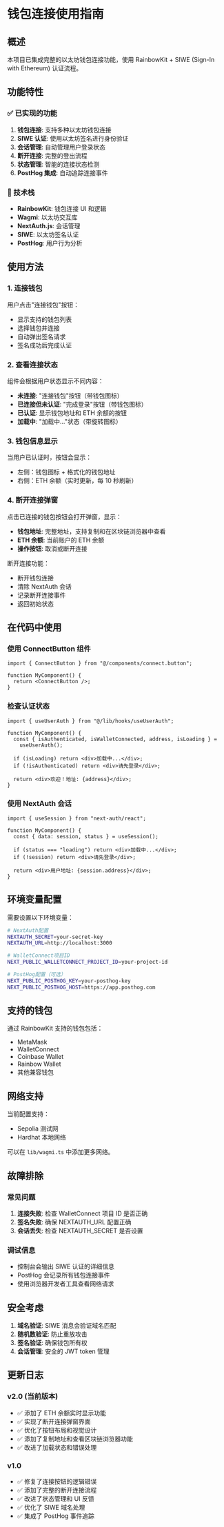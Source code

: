 # 钱包连接使用指南

## 概述

本项目已集成完整的以太坊钱包连接功能，使用 RainbowKit + SIWE (Sign-In with Ethereum) 认证流程。

## 功能特性

### ✅ 已实现的功能

1. **钱包连接**: 支持多种以太坊钱包连接
2. **SIWE 认证**: 使用以太坊签名进行身份验证
3. **会话管理**: 自动管理用户登录状态
4. **断开连接**: 完整的登出流程
5. **状态管理**: 智能的连接状态检测
6. **PostHog 集成**: 自动追踪连接事件

### 🔧 技术栈

- **RainbowKit**: 钱包连接 UI 和逻辑
- **Wagmi**: 以太坊交互库
- **NextAuth.js**: 会话管理
- **SIWE**: 以太坊签名认证
- **PostHog**: 用户行为分析

## 使用方法

### 1. 连接钱包

用户点击"连接钱包"按钮：

- 显示支持的钱包列表
- 选择钱包并连接
- 自动弹出签名请求
- 签名成功后完成认证

### 2. 查看连接状态

组件会根据用户状态显示不同内容：

- **未连接**: "连接钱包"按钮（带钱包图标）
- **已连接但未认证**: "完成登录"按钮（带钱包图标）
- **已认证**: 显示钱包地址和 ETH 余额的按钮
- **加载中**: "加载中..."状态（带旋转图标）

### 3. 钱包信息显示

当用户已认证时，按钮会显示：

- 左侧：钱包图标 + 格式化的钱包地址
- 右侧：ETH 余额（实时更新，每 10 秒刷新）

### 4. 断开连接弹窗

点击已连接的钱包按钮会打开弹窗，显示：

- **钱包地址**: 完整地址，支持复制和在区块链浏览器中查看
- **ETH 余额**: 当前账户的 ETH 余额
- **操作按钮**: 取消或断开连接

断开连接功能：

- 断开钱包连接
- 清除 NextAuth 会话
- 记录断开连接事件
- 返回初始状态

## 在代码中使用

### 使用 ConnectButton 组件

```tsx
import { ConnectButton } from "@/components/connect.button";

function MyComponent() {
  return <ConnectButton />;
}
```

### 检查认证状态

```tsx
import { useUserAuth } from "@/lib/hooks/useUserAuth";

function MyComponent() {
  const { isAuthenticated, isWalletConnected, address, isLoading } =
    useUserAuth();

  if (isLoading) return <div>加载中...</div>;
  if (!isAuthenticated) return <div>请先登录</div>;

  return <div>欢迎！地址: {address}</div>;
}
```

### 使用 NextAuth 会话

```tsx
import { useSession } from "next-auth/react";

function MyComponent() {
  const { data: session, status } = useSession();

  if (status === "loading") return <div>加载中...</div>;
  if (!session) return <div>请先登录</div>;

  return <div>用户地址: {session.address}</div>;
}
```

## 环境变量配置

需要设置以下环境变量：

```bash
# NextAuth配置
NEXTAUTH_SECRET=your-secret-key
NEXTAUTH_URL=http://localhost:3000

# WalletConnect项目ID
NEXT_PUBLIC_WALLETCONNECT_PROJECT_ID=your-project-id

# PostHog配置（可选）
NEXT_PUBLIC_POSTHOG_KEY=your-posthog-key
NEXT_PUBLIC_POSTHOG_HOST=https://app.posthog.com
```

## 支持的钱包

通过 RainbowKit 支持的钱包包括：

- MetaMask
- WalletConnect
- Coinbase Wallet
- Rainbow Wallet
- 其他兼容钱包

## 网络支持

当前配置支持：

- Sepolia 测试网
- Hardhat 本地网络

可以在 `lib/wagmi.ts` 中添加更多网络。

## 故障排除

### 常见问题

1. **连接失败**: 检查 WalletConnect 项目 ID 是否正确
2. **签名失败**: 确保 NEXTAUTH_URL 配置正确
3. **会话丢失**: 检查 NEXTAUTH_SECRET 是否设置

### 调试信息

- 控制台会输出 SIWE 认证的详细信息
- PostHog 会记录所有钱包连接事件
- 使用浏览器开发者工具查看网络请求

## 安全考虑

1. **域名验证**: SIWE 消息会验证域名匹配
2. **随机数验证**: 防止重放攻击
3. **签名验证**: 确保钱包所有权
4. **会话管理**: 安全的 JWT token 管理

## 更新日志

### v2.0 (当前版本)

- ✅ 添加了 ETH 余额实时显示功能
- ✅ 实现了断开连接弹窗界面
- ✅ 优化了按钮布局和视觉设计
- ✅ 添加了复制地址和查看区块链浏览器功能
- ✅ 改进了加载状态和错误处理

### v1.0

- ✅ 修复了连接按钮的逻辑错误
- ✅ 添加了完整的断开连接流程
- ✅ 改进了状态管理和 UI 反馈
- ✅ 优化了 SIWE 域名处理
- ✅ 集成了 PostHog 事件追踪
